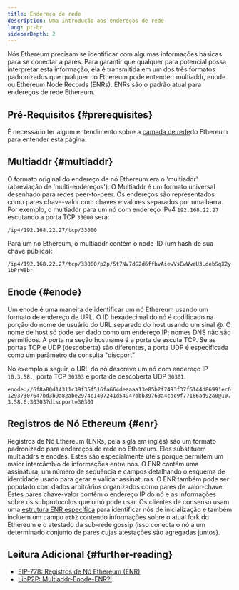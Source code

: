 ```yaml
---
title: Endereço de rede
description: Uma introdução aos endereços de rede
lang: pt-br
sidebarDepth: 2
---
```


Nós Ethereum precisam se identificar com algumas informações básicas para se conectar a pares. Para garantir que qualquer para potencial possa interpretar esta informação, ela é transmitida em um dos três formatos padronizados que qualquer nó Ethereum pode entender: multiaddr, enode ou Ethereum Node Records (ENRs). ENRs são o padrão atual para endereços de rede Ethereum.

## Pré-Requisitos {#prerequisites}

É necessário ter algum entendimento sobre a [camada de rede](/developers/docs/networking-layer/)do Ethereum para entender esta página.

## Multiaddr {#multiaddr}

O formato original do endereço de nó Ethereum era o 'multiaddr' (abreviação de 'multi-endereços'). O Multiaddr é um formato universal desenhado para redes peer-to-peer. Os endereços são representados como pares chave-valor com chaves e valores separados por uma barra. Por exemplo, o multiaddr para um nó com endereço IPv4 `192.168.22.27` escutando a porta TCP `33000` será:

`/ip4/192.168.22.27/tcp/33000`

Para um nó Ethereum, o multiaddr contém o node-ID (um hash de sua chave pública):

`/ip4/192.168.22.27/tcp/33000/p2p/5t7Nv7dG2d6ffbvAiewVsEwWweU3LdebSqX2y1bPrW8br`

## Enode {#enode}

Um enode é uma maneira de identificar um nó Ethereum usando um formato de endereço de URL. O ID hexadecimal do nó é codificado na porção do nome de usuário do URL separado do host usando um sinal @. O nome de host só pode ser dado como um endereço IP; nomes DNS não são permitidos. A porta na seção hostname é a porta de escuta TCP. Se as portas TCP e UDP (descoberta) são diferentes, a porta UDP é especificada como um parâmetro de consulta "discport"

No exemplo a seguir, o URL do nó descreve um nó com endereço IP `10.3.58.`, porta TCP `30303` e porta de descoberta UDP `30301`.

`enode://6f8a80d14311c39f35f516fa664deaaaa13e85b2f7493f37f6144d86991ec012937307647bd3b9a82abe2974e1407241d54947bbb39763a4cac9f77166ad92a0@10.3.58.6:30303?discport=30301`

## Registros de Nó Ethereum {#enr}

Registros de Nó Ethereum (ENRs, pela sigla em inglês) são um formato padronizado para endereços de rede no Ethereum. Eles substituem multiaddrs e enodes. Estes são especialmente úteis porque permitem um maior intercâmbio de informações entre nós. O ENR contém uma assinatura, um número de sequência e campos detalhando o esquema de identidade usado para gerar e validar assinaturas. O ENR também pode ser populado com dados arbitrários organizados como pares de valor-chave. Estes pares chave-valor contêm o endereço IP do nó e as informações sobre os subprotocolos que o nó pode usar. Os clientes de consenso usam uma [estrutura ENR específica](https://github.com/ethereum/consensus-specs/blob/dev/specs/phase0/p2p-interface.md#enr-structure) para identificar nós de inicialização e também incluem um campo `eth2` contendo informações sobre o atual fork do Ethereum e o atestado da sub-rede gossip (isso conecta o nó a um determinado conjunto de pares cujas atestações são agregadas juntos).

## Leitura Adicional {#further-reading}

- [EIP-778: Registros de Nó Ethereum (ENR)](https://eips.ethereum.org/EIPS/eip-778)
- [LibP2P: Multiaddr-Enode-ENR?!](https://consensys.net/diligence/blog/2020/09/libp2p-multiaddr-enode-enr/)
